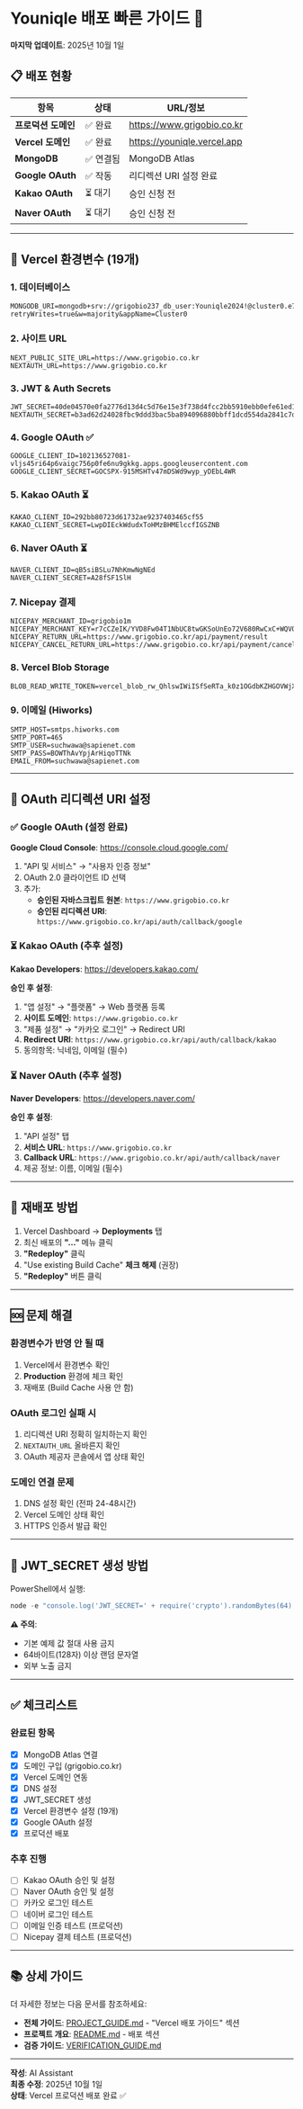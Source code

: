 # Youniqle 배포 빠른 가이드 🚀

**마지막 업데이트**: 2025년 10월 1일

## 📋 배포 현황

| 항목 | 상태 | URL/정보 |
|------|------|----------|
| **프로덕션 도메인** | ✅ 완료 | https://www.grigobio.co.kr |
| **Vercel 도메인** | ✅ 완료 | https://youniqle.vercel.app |
| **MongoDB** | ✅ 연결됨 | MongoDB Atlas |
| **Google OAuth** | ✅ 작동 | 리디렉션 URI 설정 완료 |
| **Kakao OAuth** | ⏳ 대기 | 승인 신청 전 |
| **Naver OAuth** | ⏳ 대기 | 승인 신청 전 |

---

## 🔧 Vercel 환경변수 (19개)

### 1. 데이터베이스
```
MONGODB_URI=mongodb+srv://grigobio237_db_user:Youniqle2024!@cluster0.e78xeiw.mongodb.net/?retryWrites=true&w=majority&appName=Cluster0
```

### 2. 사이트 URL
```
NEXT_PUBLIC_SITE_URL=https://www.grigobio.co.kr
NEXTAUTH_URL=https://www.grigobio.co.kr
```

### 3. JWT & Auth Secrets
```
JWT_SECRET=40de04570e0fa2776d13d4c5d76e15e3f738d4fcc2bb5910ebb0efe61ed190ff56d0de3ce1240116f77e412420bf0ecd8795df0e079a4fac61fe54048e611c09
NEXTAUTH_SECRET=b3ad62d24028fbc9ddd3bac5ba894096880bbff1dcd554da2841c7d4a2b573be
```

### 4. Google OAuth ✅
```
GOOGLE_CLIENT_ID=102136527081-vljs45ri64p6vaigc756p0fe6nu9gkkg.apps.googleusercontent.com
GOOGLE_CLIENT_SECRET=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
```

### 5. Kakao OAuth ⏳
```
KAKAO_CLIENT_ID=292bb80723d61732ae9237403465cf55
KAKAO_CLIENT_SECRET=LwpDIEckWdudxToHMzBHMElccfIGSZNB
```

### 6. Naver OAuth ⏳
```
NAVER_CLIENT_ID=qB5siBSLu7NhKmwNgNEd
NAVER_CLIENT_SECRET=A28fSF1SlH
```

### 7. Nicepay 결제
```
NICEPAY_MERCHANT_ID=grigobio1m
NICEPAY_MERCHANT_KEY=r7cCZeIK/YVD8Fw04T1NbUC8twGKSoUnEo72V680RwCxC+WQVQ8OG4mmRv8SPuXKtuQBcoHdMWBfDYd0zNU1+A==
NICEPAY_RETURN_URL=https://www.grigobio.co.kr/api/payment/result
NICEPAY_CANCEL_RETURN_URL=https://www.grigobio.co.kr/api/payment/cancel
```

### 8. Vercel Blob Storage
```
BLOB_READ_WRITE_TOKEN=vercel_blob_rw_QhlswIWiISfSeRTa_k0z1OGdbKZHGOVWjXz9unBz4sO4hsd
```

### 9. 이메일 (Hiworks)
```
SMTP_HOST=smtps.hiworks.com
SMTP_PORT=465
SMTP_USER=suchwawa@sapienet.com
SMTP_PASS=BOWThAvYpjArHiqoTTNk
EMAIL_FROM=suchwawa@sapienet.com
```

---

## 🔗 OAuth 리디렉션 URI 설정

### ✅ Google OAuth (설정 완료)

**Google Cloud Console**: https://console.cloud.google.com/

1. "API 및 서비스" → "사용자 인증 정보"
2. OAuth 2.0 클라이언트 ID 선택
3. 추가:
   - **승인된 자바스크립트 원본**: `https://www.grigobio.co.kr`
   - **승인된 리디렉션 URI**: `https://www.grigobio.co.kr/api/auth/callback/google`

### ⏳ Kakao OAuth (추후 설정)

**Kakao Developers**: https://developers.kakao.com/

**승인 후 설정**:
1. "앱 설정" → "플랫폼" → Web 플랫폼 등록
2. **사이트 도메인**: `https://www.grigobio.co.kr`
3. "제품 설정" → "카카오 로그인" → Redirect URI
4. **Redirect URI**: `https://www.grigobio.co.kr/api/auth/callback/kakao`
5. 동의항목: 닉네임, 이메일 (필수)

### ⏳ Naver OAuth (추후 설정)

**Naver Developers**: https://developers.naver.com/

**승인 후 설정**:
1. "API 설정" 탭
2. **서비스 URL**: `https://www.grigobio.co.kr`
3. **Callback URL**: `https://www.grigobio.co.kr/api/auth/callback/naver`
4. 제공 정보: 이름, 이메일 (필수)

---

## 🔄 재배포 방법

1. Vercel Dashboard → **Deployments** 탭
2. 최신 배포의 **"..."** 메뉴 클릭
3. **"Redeploy"** 클릭
4. "Use existing Build Cache" **체크 해제** (권장)
5. **"Redeploy"** 버튼 클릭

---

## 🆘 문제 해결

### 환경변수가 반영 안 될 때
1. Vercel에서 환경변수 확인
2. **Production** 환경에 체크 확인
3. 재배포 (Build Cache 사용 안 함)

### OAuth 로그인 실패 시
1. 리디렉션 URI 정확히 일치하는지 확인
2. `NEXTAUTH_URL` 올바른지 확인
3. OAuth 제공자 콘솔에서 앱 상태 확인

### 도메인 연결 문제
1. DNS 설정 확인 (전파 24-48시간)
2. Vercel 도메인 상태 확인
3. HTTPS 인증서 발급 확인

---

## 📝 JWT_SECRET 생성 방법

PowerShell에서 실행:
```powershell
node -e "console.log('JWT_SECRET=' + require('crypto').randomBytes(64).toString('hex'))"
```

**⚠️ 주의**: 
- 기본 예제 값 절대 사용 금지
- 64바이트(128자) 이상 랜덤 문자열
- 외부 노출 금지

---

## ✅ 체크리스트

### 완료된 항목
- [x] MongoDB Atlas 연결
- [x] 도메인 구입 (grigobio.co.kr)
- [x] Vercel 도메인 연동
- [x] DNS 설정
- [x] JWT_SECRET 생성
- [x] Vercel 환경변수 설정 (19개)
- [x] Google OAuth 설정
- [x] 프로덕션 배포

### 추후 진행
- [ ] Kakao OAuth 승인 및 설정
- [ ] Naver OAuth 승인 및 설정
- [ ] 카카오 로그인 테스트
- [ ] 네이버 로그인 테스트
- [ ] 이메일 인증 테스트 (프로덕션)
- [ ] Nicepay 결제 테스트 (프로덕션)

---

## 📚 상세 가이드

더 자세한 정보는 다음 문서를 참조하세요:
- **전체 가이드**: [PROJECT_GUIDE.md](./PROJECT_GUIDE.md) - "Vercel 배포 가이드" 섹션
- **프로젝트 개요**: [README.md](./README.md) - 배포 섹션
- **검증 가이드**: [VERIFICATION_GUIDE.md](./VERIFICATION_GUIDE.md)

---

**작성**: AI Assistant  
**최종 수정**: 2025년 10월 1일  
**상태**: Vercel 프로덕션 배포 완료 ✅


